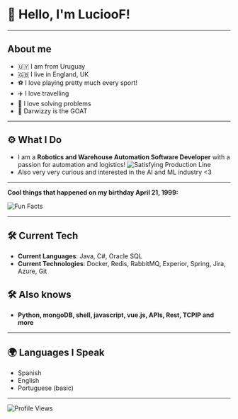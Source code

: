 # 👋 Hello, I'm LuciooF!
---
## About me
- 🇺🇾 I am from Uruguay
- 🇬🇧 I live in England, UK
- ⚽ I love playing pretty much every sport!
- ✈️ I love travelling
- 🧠 I love solving problems
- 🐐 Darwizzy is the GOAT
---

## ⚙️ What I Do
- I am a **Robotics and Warehouse Automation Software Developer** with a passion for automation and logistics!
![Satisfying Production Line](https://media.giphy.com/media/11LK0CKzYtkaic/giphy.gif)
- Also very very curious and interested in the AI and ML industry <3

---

**Cool things that happened on my birthday **April 21, 1999**:**

![Fun Facts](https://readme-typing-svg.herokuapp.com?color=F7DF1E&lines=🔹+Top+song+was+"No+Scrubs"+by+TLC!;🔹+I+was+born!;🔹+The+Matrix+was+still+revolutionizing+cinema!;🔹+Largest+solar+farm+completed+in+Spain!;🔹+Britney+Spears+and+*NSYNC+dominated+pop!;🔹+Longest+lacrosse+game+in+history+occurred!)

---

## 🛠️ Current Tech
- **Current Languages**: Java, C#, Oracle SQL
- **Current Technologies**: Docker, Redis, RabbitMQ, Experior, Spring, Jira, Azure, Git

## 🛠️ Also knows
- **Python, mongoDB, shell, javascript, vue.js, APIs, Rest, TCPIP and more**

---

## 🌍 Languages I Speak
- Spanish
- English
- Portuguese (basic)

---
![Profile Views](https://komarev.com/ghpvc/?username=LucioF&color=blue)
